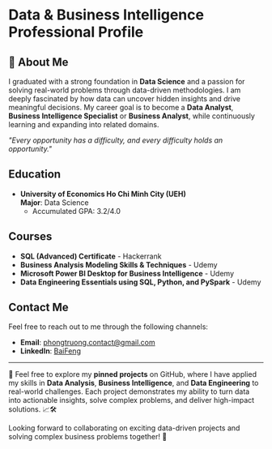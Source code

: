 # **Data & Business Intelligence Professional Profile**

## 👋 **About Me**

I graduated with a strong foundation in **Data Science** and a passion for solving real-world problems through data-driven methodologies. I am deeply fascinated by how data can uncover hidden insights and drive meaningful decisions. My career goal is to become a **Data Analyst**, **Business Intelligence Specialist** or **Business Analyst**, while continuously learning and expanding into related domains.

*"Every opportunity has a difficulty, and every difficulty holds an opportunity."*

## **Education**

- **University of Economics Ho Chi Minh City (UEH)**  
  **Major**: Data Science    
  - Accumulated GPA: 3.2/4.0       

## **Courses**

- **SQL (Advanced) Certificate** - Hackerrank  
- **Business Analysis Modeling Skills & Techniques** - Udemy  
- **Microsoft Power BI Desktop for Business Intelligence** - Udemy  
- **Data Engineering Essentials using SQL, Python, and PySpark** - Udemy

## **Contact Me**

Feel free to reach out to me through the following channels:

- **Email**: [phongtruong.contact@gmail.com](mailto:phongtruong.contact@gmail.com)
- **LinkedIn**: [BaiFeng](https://www.linkedin.com/in/phong-truong-itba/)

---
📁 Feel free to explore my **pinned projects** on GitHub, where I have applied my skills in **Data Analysis**, **Business Intelligence**, and **Data Engineering** to real-world challenges. Each project demonstrates my ability to turn data into actionable insights, solve complex problems, and deliver high-impact solutions. 📈🛠️

Looking forward to collaborating on exciting data-driven projects and solving complex business problems together! 🤝
